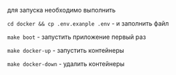 для запуска необходимо выполнить

`cd docker && cp .env.exanple .env` - и заполнить файл

`make boot` - запустить приложение первый раз

`make docker-up` - запустить контейнеры

`make docker-down` - удалить контейнеры
